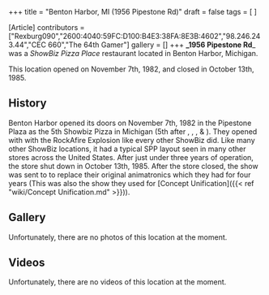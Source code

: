 +++
title = "Benton Harbor, MI (1956 Pipestone Rd)"
draft = false
tags = [ ]

[Article]
contributors = ["Rexburg090","2600:4040:59FC:D100:B4E3:38FA:8E3B:4602","98.246.243.44","CEC 660","The 64th Gamer"]
gallery = []
+++
**_1956 Pipestone Rd**_ was a _ShowBiz Pizza Place_ restaurant located in Benton Harbor, Michigan.

This location opened on November 7th, 1982, and closed in October 13th, 1985.

## History ##
Benton Harbor opened its doors on November 7th, 1982 in the Pipestone Plaza as the 5th Showbiz Pizza in Michigan (5th after , , , & ). They opened with with the RockAfire Explosion like every other ShowBiz did. Like many other ShowBiz locations, it had a typical SPP layout seen in many other stores across the United States. After just under three years of operation, the store shut down in October 13th, 1985. After the store closed, the show was sent to  to replace their original animatronics which they had for four years (This was also the show they used for [Concept Unification]({{< ref "wiki/Concept Unification.md" >}})). 

## Gallery ##
Unfortunately, there are no photos of this location at the moment.

## Videos ##
Unfortunately, there are no videos of this location at the moment.
